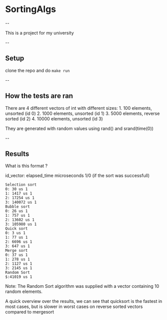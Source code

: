 # SortingAlgs

--

This is a project for my university

--

## Setup

clone the repo and do `make run`

--

## How the tests are ran

There are 4 different vectors of int with different sizes:
    1. 100 elements, unsorted (id 0)
    2. 1000 elements, unsorted (id 1)
    3. 5000 elements, reverse sorted (id 2)
    4. 10000 elements, unsorted (id 3)

They are generated with random values using rand() and  srand(time(0))

--

## Results

What is this format ?

id_vector: elapsed_time microseconds 1/0 (if the sort was successfull)

```
Selection sort
0: 30 us 1
1: 1417 us 1
2: 17254 us 1
3: 140072 us 1
Bubble sort
0: 26 us 1
1: 757 us 1
2: 13602 us 1
3: 105980 us 1
Quick sort
0: 3 us 1
1: 77 us 1
2: 6696 us 1
3: 647 us 1
Merge sort
0: 37 us 1
1: 278 us 1
2: 1127 us 1
3: 2145 us 1
Random Sort
$:41019 us 1
```

Note: The Random Sort algorithm was supplied with a vector containing 10 random elements.


A quick overview over the results, we can see that quicksort is the fastest in most cases, but is slower in worst cases on reverse sorted vectors compared to mergesort